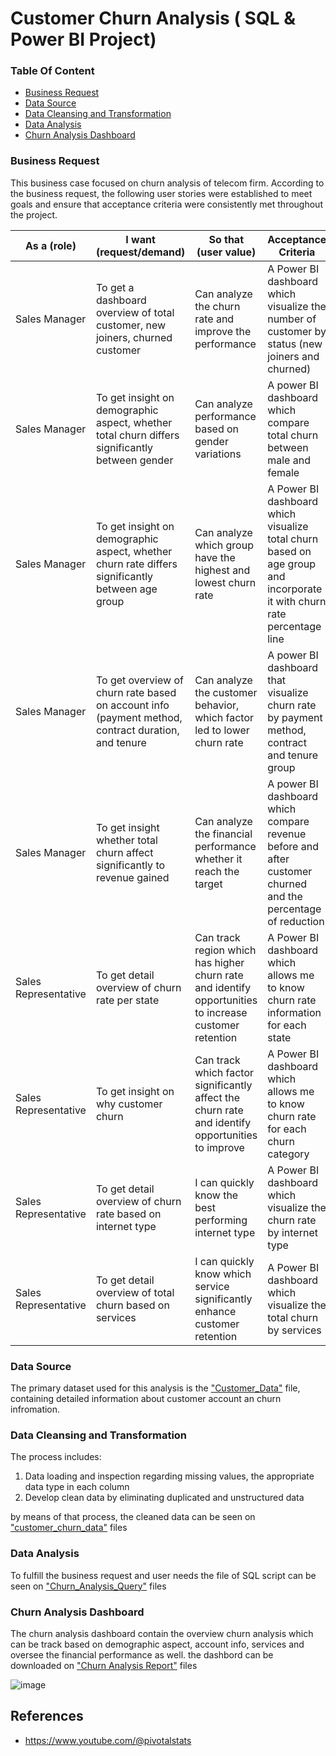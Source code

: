 # Customer Churn Analysis  ( SQL & Power BI Project)

### Table Of Content
- [Business Request](#business-request)
- [Data Source](#data-source)
- [Data Cleansing and Transformation](#data-cleansing-and-transformation)
- [Data Analysis](#data-analysis)
- [Churn Analysis Dashboard](#churn-analysis-dashboard)

### Business Request
This business case focused on churn analysis of telecom firm. According to the business request, the following user stories were established to meet  goals and ensure that acceptance criteria were consistently met throughout the project.

|As a (role)| I want (request/demand) | So that (user value) | Acceptance Criteria |
|-----------|-------------------------|----------------------|---------------------|
|Sales Manager| To get a dashboard overview of total customer, new joiners, churned customer |Can analyze the churn rate and improve the performance| A Power BI dashboard which visualize the number of customer by status (new joiners and churned)|
|Sales Manager| To get insight on demographic aspect, whether total churn differs significantly  between gender|Can analyze performance based on gender variations|A power BI dashboard which compare total churn between male and female|
|Sales Manager|To get insight on demographic aspect, whether churn rate differs significantly between age group| Can analyze which group have the highest and lowest churn rate |A Power BI dashboard which visualize total churn based on age group and incorporate it with churn rate percentage line|
|Sales Manager|To get overview of churn rate based on account info (payment method, contract duration, and tenure |Can analyze the customer behavior,  which factor led to lower churn rate | A power BI dashboard that  visualize churn rate by payment method, contract and tenure group|
|Sales Manager| To get insight whether total churn affect significantly to revenue gained |Can analyze the financial performance whether it reach the target |A power BI dashboard which compare revenue before and after customer churned and the percentage of reduction|
|Sales Representative|To get detail overview of churn rate per state |Can track region which has higher churn rate and identify opportunities to increase customer retention|A Power BI dashboard which allows me to know churn rate information for each state|
|Sales Representative| To get insight on why customer churn |Can track which factor significantly affect the churn rate and identify opportunities to improve|A Power BI dashboard which allows me to know churn rate for each churn category|
|Sales Representative|To get detail overview of churn rate based on internet type| I can quickly know the best performing internet type |A Power BI dashboard which visualize the churn rate by internet type|
|Sales Representative|To get detail overview of total churn based on services | I can quickly know which service significantly enhance customer retention|A Power BI dashboard which visualize the total churn by services|

### Data Source
The primary dataset used for this analysis is the ["Customer_Data"](https://github.com/tasyaarf/Churn-Analysis/blob/90331876333aa2599a4df5cf652fa1661755a70e/Customer_Data.csv) file, containing detailed information about customer account an churn infromation.

### Data Cleansing and Transformation 
The process includes:
   1. Data loading and inspection regarding missing values, the appropriate data type in each column 
   2. Develop clean data by eliminating duplicated and unstructured data

by means of that process, the cleaned data can be seen on ["customer_churn_data"](https://github.com/tasyaarf/Churn-Analysis/blob/90331876333aa2599a4df5cf652fa1661755a70e/customer_churn_data.csv) files
 

### Data Analysis 
To fulfill the business request and user needs the file of SQL script can be seen on ["Churn_Analysis_Query"](https://github.com/tasyaarf/Churn-Analysis/blob/90331876333aa2599a4df5cf652fa1661755a70e/Churn_Analysis_Query.sql) files


### Churn Analysis Dashboard

The churn analysis dashboard contain the overview churn analysis which can be track based on demographic aspect, account info, services and oversee the financial performance as well.
the dashbord can be downloaded on ["Churn Analysis Report"](https://github.com/tasyaarf/Churn-Analysis/blob/90331876333aa2599a4df5cf652fa1661755a70e/Churn_Analysis_Report.pbix) files 

![image](https://github.com/user-attachments/assets/953fb63a-7c85-4480-87b9-01198bd3dde8)



## References
- https://www.youtube.com/@pivotalstats


